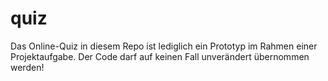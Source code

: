 # quiz

Das Online-Quiz in diesem Repo ist lediglich ein Prototyp im Rahmen einer Projektaufgabe. Der Code darf auf keinen Fall unverändert übernommen werden!
